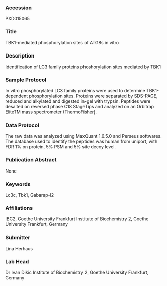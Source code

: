 ### Accession
PXD015065

### Title
TBK1-mediated phosphorylation sites of ATG8s in vitro

### Description
Identification of LC3 family proteins phoshorylation sites mediated by TBK1

### Sample Protocol
In vitro phosphorylated LC3 family proteins were used to determine TBK1-dependent phosphorylation sites. Proteins were separated by SDS-PAGE, reduced and alkylated and digested in-gel with trypsin. Peptides were desalted on reversed phase C18 StageTips and analyzed on an Orbitrap EliteTM mass spectrometer (ThermoFisher).

### Data Protocol
The raw data was analyzed using MaxQuant 1.6.5.0 and Perseus softwares. The database used to identify the peptides was human from uniport, with FDR 1% on protein, 5% PSM and 5% site decoy level.

### Publication Abstract
None

### Keywords
Lc3c, Tbk1, Gabarap-l2

### Affiliations
IBC2, Goethe University Frankfurt
Institute of Biochemistry 2, Goethe University Frankfurt, Germany

### Submitter
Lina Herhaus

### Lab Head
Dr Ivan Dikic
Institute of Biochemistry 2, Goethe University Frankfurt, Germany



